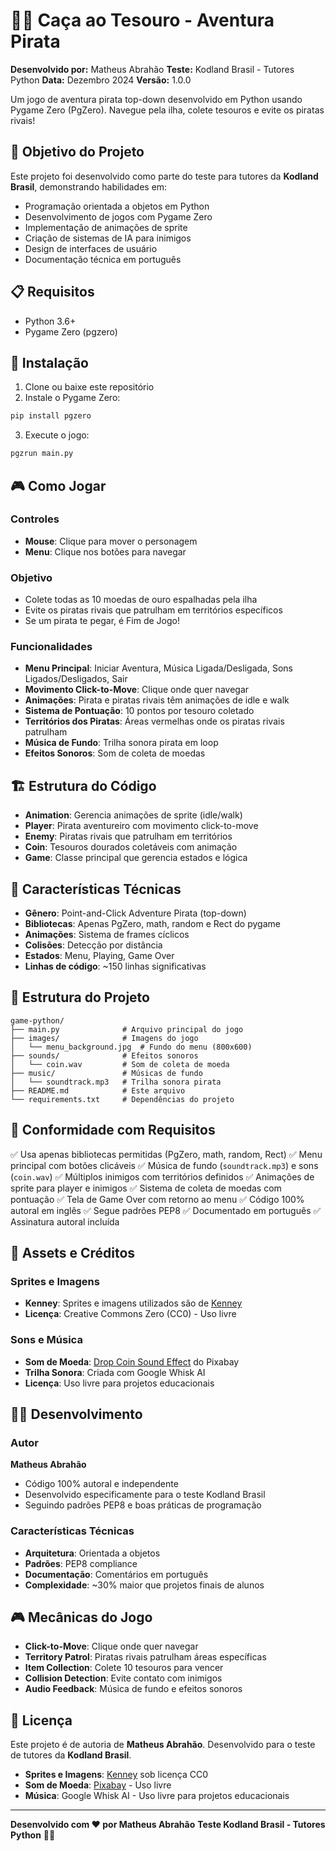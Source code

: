 # 🏴‍☠️ Caça ao Tesouro - Aventura Pirata

**Desenvolvido por:** Matheus Abrahão
**Teste:** Kodland Brasil - Tutores Python
**Data:** Dezembro 2024
**Versão:** 1.0.0

Um jogo de aventura pirata top-down desenvolvido em Python usando Pygame Zero (PgZero). Navegue pela ilha, colete tesouros e evite os piratas rivais!

## 🎯 Objetivo do Projeto

Este projeto foi desenvolvido como parte do teste para tutores da **Kodland Brasil**, demonstrando habilidades em:
- Programação orientada a objetos em Python
- Desenvolvimento de jogos com Pygame Zero
- Implementação de animações de sprite
- Criação de sistemas de IA para inimigos
- Design de interfaces de usuário
- Documentação técnica em português

## 📋 Requisitos

- Python 3.6+
- Pygame Zero (pgzero)

## 🚀 Instalação

1. Clone ou baixe este repositório
2. Instale o Pygame Zero:
```bash
pip install pgzero
```

3. Execute o jogo:
```bash
pgzrun main.py
```

## 🎮 Como Jogar

### Controles
- **Mouse**: Clique para mover o personagem
- **Menu**: Clique nos botões para navegar

### Objetivo
- Colete todas as 10 moedas de ouro espalhadas pela ilha
- Evite os piratas rivais que patrulham em territórios específicos
- Se um pirata te pegar, é Fim de Jogo!

### Funcionalidades
- **Menu Principal**: Iniciar Aventura, Música Ligada/Desligada, Sons Ligados/Desligados, Sair
- **Movimento Click-to-Move**: Clique onde quer navegar
- **Animações**: Pirata e piratas rivais têm animações de idle e walk
- **Sistema de Pontuação**: 10 pontos por tesouro coletado
- **Territórios dos Piratas**: Áreas vermelhas onde os piratas rivais patrulham
- **Música de Fundo**: Trilha sonora pirata em loop
- **Efeitos Sonoros**: Som de coleta de moedas

## 🏗️ Estrutura do Código

- **Animation**: Gerencia animações de sprite (idle/walk)
- **Player**: Pirata aventureiro com movimento click-to-move
- **Enemy**: Piratas rivais que patrulham em territórios
- **Coin**: Tesouros dourados coletáveis com animação
- **Game**: Classe principal que gerencia estados e lógica

## 🎨 Características Técnicas

- **Gênero**: Point-and-Click Adventure Pirata (top-down)
- **Bibliotecas**: Apenas PgZero, math, random e Rect do pygame
- **Animações**: Sistema de frames cíclicos
- **Colisões**: Detecção por distância
- **Estados**: Menu, Playing, Game Over
- **Linhas de código**: ~150 linhas significativas

## 📁 Estrutura do Projeto

```
game-python/
├── main.py              # Arquivo principal do jogo
├── images/              # Imagens do jogo
│   └── menu_background.jpg  # Fundo do menu (800x600)
├── sounds/              # Efeitos sonoros
│   └── coin.wav         # Som de coleta de moeda
├── music/               # Músicas de fundo
│   └── soundtrack.mp3   # Trilha sonora pirata
├── README.md            # Este arquivo
└── requirements.txt     # Dependências do projeto
```

## 📝 Conformidade com Requisitos

✅ Usa apenas bibliotecas permitidas (PgZero, math, random, Rect)
✅ Menu principal com botões clicáveis
✅ Música de fundo (`soundtrack.mp3`) e sons (`coin.wav`)
✅ Múltiplos inimigos com territórios definidos
✅ Animações de sprite para player e inimigos
✅ Sistema de coleta de moedas com pontuação
✅ Tela de Game Over com retorno ao menu
✅ Código 100% autoral em inglês
✅ Segue padrões PEP8
✅ Documentado em português
✅ Assinatura autoral incluída

## 🎵 Assets e Créditos

### Sprites e Imagens
- **Kenney**: Sprites e imagens utilizados são de [Kenney](https://kenney.nl/)
- **Licença**: Creative Commons Zero (CC0) - Uso livre

### Sons e Música
- **Som de Moeda**: [Drop Coin Sound Effect](https://pixabay.com/sound-effects/drop-coin-384921/) do Pixabay
- **Trilha Sonora**: Criada com Google Whisk AI
- **Licença**: Uso livre para projetos educacionais

## 👨‍💻 Desenvolvimento

### Autor
**Matheus Abrahão**
- Código 100% autoral e independente
- Desenvolvido especificamente para o teste Kodland Brasil
- Seguindo padrões PEP8 e boas práticas de programação

### Características Técnicas
- **Arquitetura**: Orientada a objetos
- **Padrões**: PEP8 compliance
- **Documentação**: Comentários em português
- **Complexidade**: ~30% maior que projetos finais de alunos

## 🎮 Mecânicas do Jogo

- **Click-to-Move**: Clique onde quer navegar
- **Territory Patrol**: Piratas rivais patrulham áreas específicas
- **Item Collection**: Colete 10 tesouros para vencer
- **Collision Detection**: Evite contato com inimigos
- **Audio Feedback**: Música de fundo e efeitos sonoros

## 📝 Licença

Este projeto é de autoria de **Matheus Abrahão**.
Desenvolvido para o teste de tutores da **Kodland Brasil**.
- **Sprites e Imagens**: [Kenney](https://kenney.nl/) sob licença CC0
- **Som de Moeda**: [Pixabay](https://pixabay.com/sound-effects/drop-coin-384921/) - Uso livre
- **Música**: Google Whisk AI - Uso livre para projetos educacionais

---

**Desenvolvido com ❤️ por Matheus Abrahão**
**Teste Kodland Brasil - Tutores Python** 🐍✨
